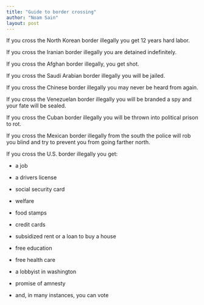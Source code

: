 ```yaml
---
title: "Guide to border crossing"
author: "Noam Sain"
layout: post
---
```


If you cross the North Korean border illegally you get 12 years hard labor.

If you cross the Iranian border illegally you are detained indefinitely.

If you cross the Afghan border illegally, you get shot.

If you cross the Saudi Arabian border illegally you will be jailed.

If you cross the Chinese border illegally you may never be heard from again.

If you cross the Venezuelan border illegally you will be branded a spy and your fate will be sealed.

If you cross the Cuban border illegally you will be thrown into political prison to rot.

If you cross the Mexican border illegally from the south the police will rob you blind and try to prevent you from going farther north.

If you cross the U.S. border illegally you get:

- a job

- a drivers license

- social security card

- welfare

- food stamps

- credit cards

- subsidized rent or a loan to buy a house

- free education

- free health care

- a lobbyist in washington

- promise of amnesty

- and, in many instances, you can vote
